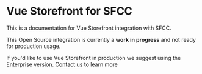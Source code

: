 # Vue Storefront for SFCC

This is a documentation for Vue Storefront integration with SFCC.

This Open Source integration is currently a **work in progress** and not ready for production usage.

If you'd like to use Vue Storefront in production we suggest using the Enterprise version. [Contact us](https://www.vuestorefront.io/contact/sales) to learn more
